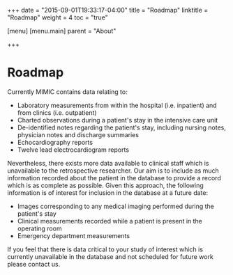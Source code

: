 +++
date = "2015-09-01T19:33:17-04:00"
title = "Roadmap"
linktitle = "Roadmap"
weight = 4
toc = "true"

[menu]
  [menu.main]
    parent = "About"

+++

# Roadmap

Currently MIMIC contains data relating to:

 - Laboratory measurements from within the hospital (i.e. inpatient) and from clinics (i.e. outpatient)
 - Charted observations during a patient's stay in the intensive care unit
 - De-identified notes regarding the patient's stay, including nursing notes, physician notes and discharge summaries
 - Echocardiography reports
 - Twelve lead electrocardiogram reports

 Nevertheless, there exists more data available to clinical staff which is unavailable to the retrospective researcher. Our aim is to include as much information recorded about the patient in the database to provide a record which is as complete as possible. Given this approach, the following information is of interest for inclusion in the database at a future date:
 
  - Images corresponding to any medical imaging performed during the patient's stay
  - Clinical measurements recorded while a patient is present in the operating room
  - Emergency department measurements
 
 If you feel that there is data critical to your study of interest which is currently unavailable in the database and not scheduled for future work please contact us.
 